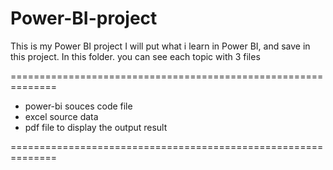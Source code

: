 # Power-BI-project
This is my Power BI project
I will put what i learn in Power BI, and save in this project. 
In this folder. you can see each topic with 3 files 

==============================================================

- power-bi souces code file
- excel source data
- pdf file to display the output result

==============================================================
